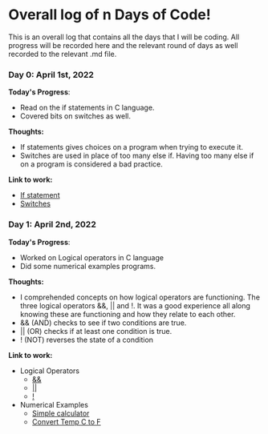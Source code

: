 # Overall log of n Days of Code!
This is an overall log that contains all the days that I will be coding. All progress will be recorded here and the relevant round of days as well recorded to the relevant .md file.

### Day 0: April 1st, 2022 
**Today's Progress**: 
- Read on the if statements in C language.
- Covered bits on switches as well.

**Thoughts:** 
- If statements gives choices on a program when trying to execute it.
- Switches are used in place of too many else if. Having too many else if on a program is considered a bad practice.

**Link to work:** 
- [If statement](https://github.com/muhabeid/bro-code/blob/main/C-files/ifstatements.c)
- [Switches](https://github.com/muhabeid/bro-code/blob/main/C-files/13-switches.c)

### Day 1: April 2nd, 2022 
**Today's Progress**: 
- Worked on Logical operators in C language
- Did some numerical examples programs.

**Thoughts:** 
- I comprehended concepts on how logical operators are functioning. The three logical operators &&, || and !. It was a good experience all along knowing these are functioning and how they relate to each other. 
- && (AND) checks to see if two conditions are true.
- || (OR) checks if at least one condition is true.
- ! (NOT) reverses the state of a condition

**Link to work:**
-  Logical Operators
    - [&&](https://github.com/muhabeid/bro-code/blob/main/C-files/14-logical_operators.c)
    - [||](https://github.com/muhabeid/bro-code/blob/main/C-files/15-logical_operators.c)
    - [!](https://github.com/muhabeid/bro-code/blob/main/C-files/16-logical_operators.c)
- Numerical Examples 
  - [Simple calculator](https://github.com/muhabeid/bro-code/blob/main/C-files/example4.c)
  - [Convert Temp C to F](https://github.com/muhabeid/bro-code/blob/main/C-files/example3.c)

